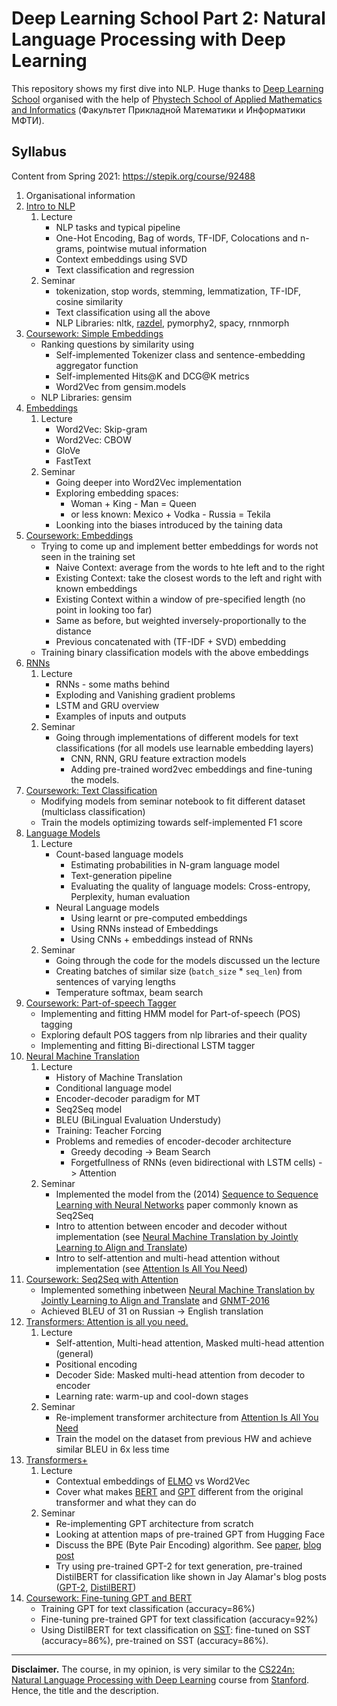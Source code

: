 # Deep Learning School Part 2: Natural Language Processing with Deep Learning

This repository shows my first dive into NLP. Huge thanks
to [Deep Learning School](https://en.dlschool.org/) organised with the help of
[Phystech School of Applied Mathematics and Informatics](https://mipt.ru/english/edu/phystechschools/psami) (Факультет Прикладной Математики и Информатики МФТИ).

## Syllabus

Content from Spring 2021: https://stepik.org/course/92488

1. Organisational information
2. [Intro to NLP](https://github.com/GeorgeBatch/nlp_from_dls/tree/main/02_Intro_to_NLP)
    1. Lecture
        * NLP tasks and typical pipeline
        * One-Hot Encoding, Bag of words, TF-IDF, Colocations and n-grams, pointwise mutual information
        * Context embeddings using SVD
        * Text classification and regression
    2. Seminar
        * tokenization, stop words, stemming, lemmatization, TF-IDF, cosine similarity
        * Text classification using all the above
        * NLP Libraries: nltk, [razdel](https://github.com/natasha/razdel), pymorphy2, spacy, rnnmorph 
3. [Coursework: Simple Embeddings](https://github.com/GeorgeBatch/nlp_from_dls/tree/main/03_HW_Simple_embeddings)
    * Ranking questions by similarity using
        * Self-implemented Tokenizer class and sentence-embedding aggregator function
        * Self-implemented Hits@K and DCG@K metrics
        * Word2Vec from gensim.models
    * NLP Libraries: gensim
4. [Embeddings](https://github.com/GeorgeBatch/nlp_from_dls/tree/main/04_Embeddings)
    1. Lecture
        * Word2Vec: Skip-gram
        * Word2Vec: CBOW
        * GloVe
        * FastText
    2. Seminar
        * Going deeper into Word2Vec implementation
        * Exploring embedding spaces:
            * Woman + King - Man = Queen
            * or less known: Mexico + Vodka - Russia = Tekila
        * Loonking into the biases introduced by the taining data
5. [Coursework: Embeddings](https://github.com/GeorgeBatch/nlp_from_dls/tree/main/05_HW_Embeddings)
    * Trying to come up and implement better embeddings for words not seen in the training set
        * Naive Context: average from the words to hte left and to the right
        * Existing Context: take the closest words to the left and right with known embeddings
        * Existing Context within a window of pre-specified length (no point in looking too far)
        * Same as before, but weighted inversely-proportionally to the distance
        * Previous concatenated with (TF-IDF + SVD) embedding
    * Training binary classification models with the above embeddings
6. [RNNs](https://github.com/GeorgeBatch/nlp_from_dls/tree/main/06_RNNs)
    1. Lecture
        * RNNs - some maths behind
        * Exploding and Vanishing gradient problems
        * LSTM and GRU overview
        * Examples of inputs and outputs
    2. Seminar
        * Going through implementations of different models for text classifications (for all models use learnable embedding layers)
            * CNN, RNN, GRU feature extraction models
            * Adding pre-trained word2vec embeddings and fine-tuning the models.
7. [Coursework: Text Classification](https://github.com/GeorgeBatch/nlp_from_dls/tree/main/07_HW_Text_classification)
    * Modifying models from seminar notebook to fit different dataset (multiclass classification)
    * Train the models optimizing towards self-implemented F1 score 
8. [Language Models](https://github.com/GeorgeBatch/nlp_from_dls/tree/main/08_Language_models)
    1. Lecture
        * Count-based language models
            * Estimating probabilities in N-gram language model
            * Text-generation pipeline
            * Evaluating the quality of language models: Cross-entropy, Perplexity, human evaluation
        * Neural Language models
            * Using learnt or pre-computed embeddings
            * Using RNNs instead of Embeddings
            * Using CNNs + embeddings instead of RNNs
    2. Seminar
        * Going through the code for the models discussed un the lecture
        * Creating batches of similar size (`batch_size` * `seq_len`) from sentences of varying lengths
        * Temperature softmax, beam search
9. [Coursework: Part-of-speech Tagger](https://github.com/GeorgeBatch/nlp_from_dls/tree/main/09_HW_Part_of_speech_tagger)
    * Implementing and fitting HMM model for Part-of-speech (POS) tagging
    * Exploring default POS taggers from nlp libraries and their quality 
    * Implementing and fitting Bi-directional LSTM tagger
10. [Neural Machine Translation](https://github.com/GeorgeBatch/nlp_from_dls/tree/main/10_Neural_Machine_Translation)
    1. Lecture
        * History of Machine Translation
        * Conditional language model
        * Encoder-decoder paradigm for MT
        * Seq2Seq model
        * BLEU (BiLingual Evaluation Understudy)
        * Training: Teacher Forcing
        * Problems and remedies of encoder-decoder architecture
            * Greedy decoding -> Beam Search
            * Forgetfullness of RNNs (even bidirectional with LSTM cells) -> Attention
    2. Seminar
        * Implemented the model from the (2014) [Sequence to Sequence Learning with Neural Networks](https://arxiv.org/abs/1409.3215) paper commonly known as Seq2Seq
        * Intro to attention between encoder and decoder without implementation (see [Neural Machine Translation by Jointly Learning to Align and Translate](https://arxiv.org/abs/1409.0473))
        * Intro to self-attention and multi-head attention without implementation (see [Attention Is All You Need](https://arxiv.org/abs/1706.03762))
11. [Coursework: Seq2Seq with Attention](https://github.com/GeorgeBatch/nlp_from_dls/tree/main/11_HW_Seq2Seq_with_Attention)
    * Implemented something inbetween [Neural Machine Translation by Jointly Learning to Align and Translate](https://arxiv.org/abs/1409.0473) and [GNMT-2016](https://arxiv.org/abs/1609.08144)
    * Achieved BLEU of 31 on Russian -> English translation
12. [Transformers: Attention is all you need.](https://github.com/GeorgeBatch/nlp_from_dls/tree/main/12_Transformers)
    1. Lecture
        * Self-attention, Multi-head attention, Masked multi-head attention (general)
        * Positional encoding
        * Decoder Side: Masked multi-head attention from decoder to encoder
        * Learning rate: warm-up and cool-down stages
    2. Seminar
        * Re-implement transformer architecture from [Attention Is All You Need](https://arxiv.org/abs/1706.03762)
        * Train the model on the dataset from previous HW and achieve similar BLEU in 6x less time
13. [Transformers+](https://github.com/GeorgeBatch/nlp_from_dls/tree/main/13_Transformers%2B)
    1. Lecture
        * Contextual embeddings of [ELMO](https://arxiv.org/abs/1802.05365) vs Word2Vec
        * Cover what makes [BERT](https://arxiv.org/abs/1810.04805) and [GPT](https://www.cs.ubc.ca/~amuham01/LING530/papers/radford2018improving.pdf) different from the original transformer and what they can do
    2. Seminar
        * Re-implementing GPT architecture from scratch
        * Looking at attention maps of pre-trained GPT from Hugging Face
        * Discuss the BPE (Byte Pair Encoding) algorithm. See [paper](https://paperswithcode.com/method/bpe), [blog post](https://leimao.github.io/blog/Byte-Pair-Encoding/)
        * Try using pre-trained GPT-2 for text generation, pre-trained DistilBERT for classification like shown in Jay Alamar's blog posts ([GPT-2](http://jalammar.github.io/illustrated-gpt2/), [DistilBERT](http://jalammar.github.io/a-visual-guide-to-using-bert-for-the-first-time/))
14. [Coursework: Fine-tuning GPT and BERT](https://github.com/GeorgeBatch/nlp_from_dls/tree/main/14_HW_Fine-Tuning_GPT_and_BERT)
    * Training GPT for text classification (accuracy=86%)
    * Fine-tuning pre-trained GPT for text classification (accuracy=92%)
    * Using DistilBERT for text classification on [SST](https://paperswithcode.com/dataset/sst): fine-tuned on SST (accuracy=86%), pre-trained on SST (accuracy=86%).
----

**Disclaimer.** The course, in my opinion, is very similar to the [CS224n: Natural Language Processing with Deep Learning](http://web.stanford.edu/class/cs224n/) course from [Stanford](https://www.stanford.edu). Hence, the title and the description.
